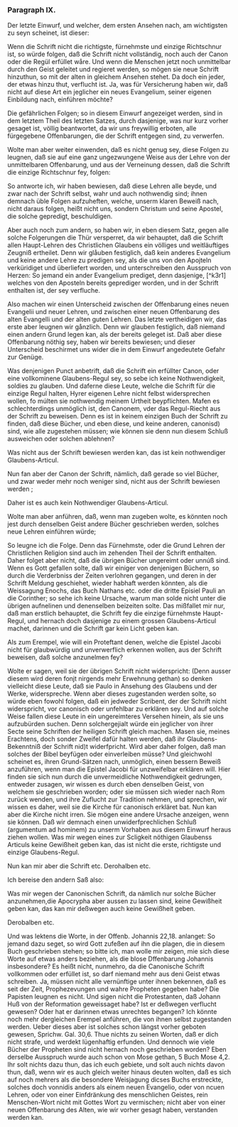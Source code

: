 <!-- Seite 139 --> 
### Paragraph IX. ###

Der letzte Einwurf, und welcher, dem ersten 
Ansehen nach, am wichtigsten zu seyn scheinet, ist dieser: 

Wenn die Schrift nicht die richtigste, fürnehmste
und einzige Richtschnur ist, so würde folgen,
daß die Schrift nicht vollständig, noch auch der
Canon oder die Regül erfüllet wåre. Und wenn
die Menschen jetzt noch unmittelbar durch den
Geist geleitet und regieret werden, so mögen sie
neue Schrift hinzuthun, so mit der alten in gleichem
Ansehen stehet. Da doch ein jeder, der etwas
hinzu thut, verflucht ist. Ja, was für Versicherung
haben wir, daß nicht auf diese Art ein
jeglicher ein neues Evangelium, seiner eigenen
Einbildung nach, einführen möchte?

Die gefährlichen Folgen; so in diesem Einwurf angezeiget
werden, sind in dem letztem Theil des letzten
Satzes, durch dasjenige, was nur kurz vorher gesaget
ist, völlig beantwortet, da wir uns freywillig erboten,
alle fürgegebene Offenbarungen, die der Schrift entgegen
sind, zu verwerfen.

Wolte man aber weiter einwenden, daß es nicht
genug sey, diese Folgen zu leugnen, daß sie auf<!-- Seite 140 --> 
eine ganz ungezwungene Weise aus der Lehre
von der unmittelbaren Offenbarung, und aus
der Verneinung dessen, daß die Schrift die einzige
Richtschnur fey, folgen:

So antworte ich, wir haben bewiesen, daß diese Lehren
alle beyde, und zwar nach der Schrift selbst, wahr
und auch nothwendig sind; ihnen demnach üble Folgen
aufzuheften, welche, unserm klaren Beweiß nach, nicht
daraus folgen, heißt nicht uns, sondern Christum und
seine Apostel, die solche gepredigt, beschuldigen.

Aber auch noch zum andern, so haben wir, in eben
diesem Satz, gegen alle solche Folgerungen die Thür
versperret, da wir behauptet, daß die Schrift allen
Haupt-Lehren des Christlichen Glaubens ein völliges
und weitläuftiges Zeugniß ertheilet. Denn
wir glåuben festiglich, daß kein anderes Evangelium
und keine andere Lehre zu predigen sey, als die uns von
den Apojteln verküridiget und überliefert worden, und
unterschreiben den Ausspruch von Herzen: So jemand
ein ander Evangelium prediget, denn dasjenige, [^k3r1]
welches von den Aposteln bereits geprediger
worden, und in der Schrift enthalten ist,
der sey verfluche.

Also machen wir einen Unterscheid zwischen der Offenbarung
eines neuen Evangelii und neuer Lehren, und
zwischen einer neuen Offenbarung des alten Evangelli
und der alten guten Lehren. Das letzte vertheidigen
wir, das erste aber leugnen wir gånzlich. Denn wir
glauben festiglich, daß niemand einen andern Grund
legen kan, als der bereits geleget ist. Daß aber
diese Offenbarung nöthig sey, haben wir bereits bewiesen;
und dieser Unterscheid beschirmet uns wider die in
dem Einwurf angedeutete Gefahr zur Genüge.

Was denjenigen Punct anbetrift, daß die Schrift
ein erfüllter Canon, oder eine vollkominene Glaubens-Regul 
sey, so sebe ich keine Nothwendigkeit, soldies zu<!-- Seite 141 -->
glauben. Und daferne diese Leute, welche die Schrift 
für die einzige Regul halten, Hyrer eigenen Lehre nicht 
felbst widersprechen wollen, fo múlten sie nothwendig 
meinem Urtheit beypflichten. Mafen es schlechterdings 
unmöglich ist, den Canonem, vder das Regul-Riecht 
aus der Schrift zu beweisen. Denn es ist in keinem 
einzigen Buch der Schrift zu finden, daß diese Bücher, 
und eben diese, und keine anderen, canonisd) sind, wie 
alle zugestehen müssen; wie können sie denn nun diesem 
Schluß ausweichen oder solchen ablehnen? 

Was nicht aus der Schrift bewiesen werden kan, 
das ist kein nothwendiger Glaubens-Articul. 

Nun fan aber der Canon der Schrift, nämlich, daß 
gerade so viel Bücher, und zwar weder mehr noch weniger
sind, nicht aus der Schrift bewiesen werden ; 

Daher ist es auch kein Nothwendiger Glaubens-Articul. 

Wolte man aber anführen, daß, wenn man zugeben
wolte, es könnten noch jest durch denselben 
Geist andere Bücher geschrieben werden, solches 
neue Lehren einführen würde; 

So leugne ich die Folge. Denn das Fürnehmste, 
oder die Grund Lehren der Christlichen Religion sind 
auch im zehenden Theil der Schrift enthalten. Daher 
folget aber nicht, daß die übrigen Bücher ungereimt 
oder unnúß sind. Wenn es Gott gefallen solte, daß 
wir einiger von denjenigen Büchern, so durch die Verderbniss
der Zeiten verlohren gegangen, und deren in der
Schrift Meldung geschiehet, wieder habhaft werden 
könnten, als die Weissagung Enochs, das Buch Nathans
etc. oder die dritte Episiel Pauli an die Corinther;
so sehe ich keine Ursache, warum man solde nicht 
unter die übrigen aufnelinen und denenselben beizeiten 
solte. Das mißfallet mir nur, daß man erstlich behauptet,
die Schrift fey die einzige fürnehmste Haupt-Regul,
und hernach doch dasjenige zu einem grossen <!-- Seite 142 -->
Glaubens-Articul machet, darinnen und die Schrift
gar kein Licht geben kan.

Als zum Erempel, wie will ein Proteftant denen,
welche die Epistel Jacobi nicht für glaubwürdig und
unverwerflich erkennen wollen, aus der Schrift beweisen,
daß solche anzunelmen fey?

Wolte er sagen, weil sie der übrigen Schrift
nicht widerspricht: (Denn ausser diesem wird deren
fonjt nirgends mehr Erwehnung gethan) so denken vielleicht
diese Leute, daß sie Paulo in Ansehung des Glaubens
und der Werke, widerspreche. Wenn aber dieses
zugestanden werden solte, so würde eben fowohl folgen,
daß ein jedweder Scribent, der der Schrift nicht
widerspricht, vor canonisch oder unfehlbar zu erklären
sey. Und auf solche Weise fallen diese Leute in ein ungereimteres
Versehen hinein, als sie uns aufzubürden
suchen. Denn solchergejialt würde ein jeglicher von
ihrer Secte seine Schriften der heiligen Schrift gleich
machen. Masen sie, meines Erachtens, doch sonder
Zweifel dafür halten werden, daß ihr Glaubens-Bekenntniß
der Schrift nid)t widerfpricht. Wird aber
daher folgen, daß man solches der Bibel beyfügen oder
einverleiben müsse? Und gleichwohl scheinet es, ihren
Grund-Sätzen nach, unmöglich, einen bessern Beweiß
anzuführen, wenn man die Epistel Jacobi für unzweifelbar
erklären will. Hier finden sie sich nun durch die
unvermeidliche Nothwendigkeit gedrungen, entweder
zusagen, wir wissen es durch eben denselben Geist, von
welchem sie geschrieben worden; oder sie müssen sich
wieder nach Rom zurück wenden, und ihre Zuflucht zur
Tradition nehmen, und sprechen, wir wissen es daher,
weil sie die Kirche für canonisch erkläret bat. Nun kan
aber die Kirche nicht irren. Sie mögen eine andere
Ursache anzeigen, wenn sie können. Daß wir demnach
einen unwiderfprechlichen Schluß (argumentum
ad hominem) zu unserm Vorhaben aus diesem Einwurf
heraus ziehen wollen.<!-- Seite 143 -->
Was mir wegen eines zur Scligkeit nöthigen Glaubenss
Articuls keine Gewißheit geben kan, das ist nicht
die erste, richtigste und einzige Glaubens-Regul.

Nun kan mir aber die Schrift etc. Derohalben etc. 

Ich bereise den andern Saß also:

Was mir wegen der Canonischen Schrift, da
nämlich nur solche Bücher anzunehmen,die Apocrypha
aber aussen zu lassen sind, keine Gewißheit geben kan,
das kan mir deßwegen auch keine Gewißheit geben.

Derobalben etc.

Und was lektens die Worte, in der Offenb. Johannis 22,18.
anlanget: So jemand dazu seget, so 
wird Gott zufeßen auf ihn die plagen, die in diesem
Buch geschrieben stehen; so bitte ich, man wolle
mir zeigen, mie sich diese Worte auf etwas anders beziehen,
als die blose Dffenbarung Johannis insbesondere?
Es heißt nicht, nunmehro, da die Canonische
Schrift vollkommen oder erfüllet ist, so darf niemand
mehr aus deni Geist etwas schreiben. Ja,
müssen nicht alle vernünftige unter ihnen bekennen, daß
es seit der Zeit, Prophezevungen und wahre Propheten
gegeben habe? Die Papisten leugnen es nicht. Und
sigen nicht die Protestanten, daß Johann Huß von der
Reformation geweissaget habe? Ist er deßwegen verflucht
gewesen? Oder hat er darinnen etwas unrechtes
begangen? Ich könnte noch mehr dergleichen Erempel
anführen, die von ihnen selbst zugestanden werden. Ueber
dieses aber ist solches schon längst vorher geboten gewesen,
Sprichw. Gal. 30,6. Thue nichts zu seinen
Worten, daß er dich nicht strafe, und werdekt
lügenhaftig erfunden. Und dennoch wie viele Bücher
der Propheten sind nicht hernach noch geschrieben
worden? Eben derselbe Ausspruch wurde auch schon
von Mose gethan, 5 Buch Mose 4,2. Ihr solt nichts
dazu thun, das ich euch gebiete, und solt auch nichts
davon thun, daß, wenn wir es auch gleich weiter<!-- Seite 144 -->
hinaus deuten wolten, daß es sich auf noch mehrers als 
die besondere Weisjagung dicses Buchs erstreckte, solches
doch vonnidis anders als einem neuen Evangelio, 
oder von ncuen Lehren, oder von einer Einfdränkung des 
menschlichen Geistes, rein Menschen-Wort nicht mit 
Gottes Wort zu vermischen; nicht aber von einer 
neuen Offenbarung des Alten, wie wir vorher gesagt
haben, verstanden werden kan. 
